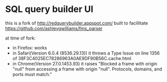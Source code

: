 # SQL query builder UI

this is a fork of http://redquerybuilder.appspot.com/
built to facillitate https://github.com/ashleygwilliams/fms_parser

at time of fork:
*    in Firefox: works
*    in Safari(Version 6.0.4 (8536.29.13)) it throws a Type Issue on line 1356 of 38F3C4025EC78286963A0AE9DF90B56C.cache.html
*    in Chrome(Version 27.0.1453.93) it raises "Blocked a frame with origin "null" from accessing a frame with origin "null". Protocols, domains, and ports must match."